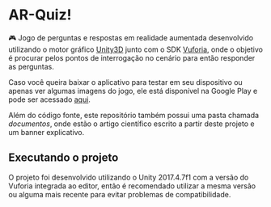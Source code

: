 # AR-Quiz!
:video_game: Jogo de perguntas e respostas em realidade aumentada desenvolvido utilizando o motor gráfico [Unity3D](https://unity3d.com/pt) junto com o SDK [Vuforia](https://www.vuforia.com/), onde o objetivo é procurar pelos pontos de interrogação no cenário para então responder as perguntas.

Caso você queira baixar o aplicativo para testar em seu dispositivo ou apenas ver algumas imagens do jogo, ele está disponível na Google Play e pode ser acessado [aqui](https://play.google.com/store/apps/details?id=com.furb.arquiz).

Além do código fonte, este repositório também possui uma pasta chamada *documentos*, onde estão o artigo científico escrito a partir deste projeto e um banner explicativo.

## Executando o projeto
O projeto foi desenvolvido utilizando o Unity 2017.4.7f1 com a versão do Vuforia integrada ao editor, então é recomendado utilizar a mesma versão ou alguma mais recente para evitar problemas de compatibilidade. 
